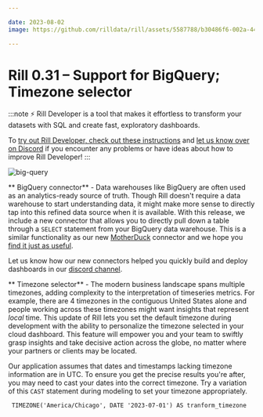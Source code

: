 ```yaml
---

date: 2023-08-02
image: https://github.com/rilldata/rill/assets/5587788/b30486f6-002a-445d-8a1b-955b6ec0066d

---
```


# Rill 0.31 – Support for BigQuery; Timezone selector

:::note
⚡ Rill Developer is a tool that makes it effortless to transform your datasets with SQL and create fast, exploratory dashboards.

To [try out Rill Developer, check out these instructions](/get-started/install) and [let us know over on Discord](https://discord.gg/2ubRfjC7Rh) if you encounter any problems or have ideas about how to improve Rill Developer!
:::

![big-query](https://github.com/rilldata/rill/assets/5587788/ed154e09-eb57-404e-bd44-31829af7bc6e "851098810")

** BigQuery connector** - Data warehouses like BigQuery are often used as an analytics-ready source of truth. Though Rill doesn't require a data warehouse to start understanding data, it might make more sense to directly tap into this refined data source when it is available. With this release, we include a new connector that allows you to directly pull down a table through a `SELECT` statement from your BigQuery data warehouse. This is a similar functionality as our new [MotherDuck](/connect/olap/motherduck) connector and we hope you [find it just as useful](https://twitter.com/nicoritschel/status/1686595084454961152).

Let us know how our new connectors helped you quickly build and deploy dashboards in our [discord channel](https://discord.gg/2ubRfjC7Rh).

** Timezone selector** - The modern business landscape spans multiple timezones, adding complexity to the interpretation of timeseries metrics. For example, there are 4 timezones in the contiguous United States alone and people working across these timezones might want insights that represent _local_ time. This update of Rill lets you set the default timezone during development with the ability to personalize the timezone selected in your cloud dashboard. This feature will empower you and your team to swiftly grasp insights and take decisive action across the globe, no matter where your partners or clients may be located.

Our application assumes that dates and timestamps lacking timezone information are in UTC. To ensure you get the precise results you're after, you may need to cast your dates into the correct timezone. Try a variation of this `CAST` statement during modeling to set your timezone appropriately.

``` TIMEZONE('America/Chicago', DATE '2023-07-01') AS tranform_timezone```

